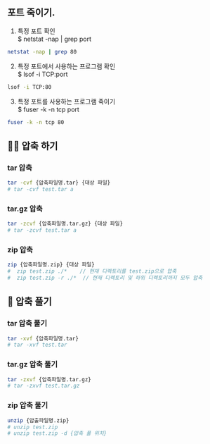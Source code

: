 

## 포트 죽이기.
1. 특정 포트 확인  
$ netstat -nap | grep port
```bash
netstat -nap | grep 80
```
  
2. 특정 포트에서 사용하는 프로그램 확인  
$ lsof -i TCP:port
```bash
lsof -i TCP:80
```
  
3. 특정 포트를 사용하는 프로그램 죽이기  
$ fuser -k -n tcp port
```bash
fuser -k -n tcp 80
```

## 🏳‍🌈 압축 하기
### tar 압축
```bash
tar -cvf {압축파일명.tar} {대상 파일}
# tar -cvf test.tar a
```

### tar.gz 압축
```bash
tar -zcvf {압축파일명.tar.gz} {대상 파일}
# tar -zcvf test.tar a
```
  
### zip 압축
```bash
zip {압축파일명.zip} {대상 파일}
#  zip test.zip ./*    // 현재 디렉토리를 test.zip으로 압축
#  zip test.zip -r ./*  // 현재 디렉토리 및 하위 디렉토리까지 모두 압축
```
## 🏴 압축 풀기
### tar 압축 풀기
```bash
tar -xvf {압축파일명.tar}
# tar -xvf test.tar
```

### tar.gz 압축 풀기
```bash
tar -zxvf {압축파일명.tar.gz}
# tar -zxvf test.tar.gz
```
  
### zip 압축 풀기
```bash
unzip {압출파일명.zip}
# unzip test.zip
# unzip test.zip -d {압축 풀 위치}
```